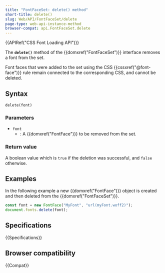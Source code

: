 ```yaml
---
title: "FontFaceSet: delete() method"
short-title: delete()
slug: Web/API/FontFaceSet/delete
page-type: web-api-instance-method
browser-compat: api.FontFaceSet.delete
---
```


{{APIRef("CSS Font Loading API")}}

The **`delete()`** method of the {{domxref("FontFaceSet")}} interface removes a font from the set.

Font faces that were added to the set using the CSS {{cssxref("@font-face")}} rule remain connected to the corresponding CSS, and cannot be deleted.

## Syntax

```js-nolint
delete(font)
```

### Parameters

- `font`
  - : A {{domxref("FontFace")}} to be removed from the set.

### Return value

A boolean value which is `true` if the deletion was successful, and `false` otherwise.

## Examples

In the following example a new {{domxref("FontFace")}} object is created and then deleted from the {{domxref("FontFaceSet")}}.

```js
const font = new FontFace("MyFont", "url(myFont.woff2)");
document.fonts.delete(font);
```

## Specifications

{{Specifications}}

## Browser compatibility

{{Compat}}
